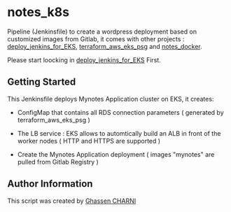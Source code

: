 # notes_k8s

Pipeline (Jenkinsfile) to create a wordpress deployment based on customized images from Gitlab, it comes with other projects : [deploy_jenkins_for_EKS](https://github.com/ghassencherni/deploy_jenkins_for_EKS), [terraform_aws_eks_psg](https://github.com/ghassencherni/terraform_aws_eks_psg) and [notes_docker](https://github.com/ghassencherni/notes_docker).

Please start loocking in [deploy_jenkins_for_EKS](https://github.com/ghassencherni/deploy_jenkins_for_EKS) First.

## Getting Started

This Jenkinsfile deploys Mynotes Application cluster on EKS, it creates:

- ConfigMap that contains all RDS connection parameters ( generated by terraform_aws_eks_psg ) 

- The LB service : EKS allows to automtically build an ALB in front of the worker nodes ( HTTP and HTTPS are supported ) 

- Create the Mynotes Application deployment ( images "mynotes" are pulled from Gitlab Registry )


## Author Information

This script  was created by [Ghassen CHARNI](https://github.com/ghassencherni/)

